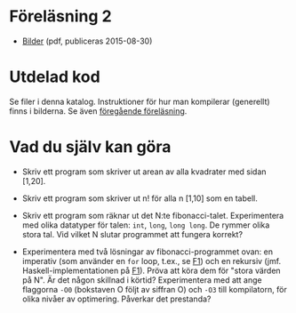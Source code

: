 # Föreläsning 2

* [Bilder](l2.pdf) (pdf, publiceras 2015-08-30)

# Utdelad kod

Se filer i denna katalog. Instruktioner för hur man kompilerar
(generellt) finns i bilderna. Se även
[föregående föreläsning](../L1/README.md).


# Vad du själv kan göra

* Skriv ett program som skriver ut arean av alla kvadrater med
  sidan [1,20].

* Skriv ett program som skriver ut n! för alla n [1,10] som
  en tabell.

* Skriv ett program som räknar ut det N:te fibonacci-talet.
  Experimentera med olika datatyper för talen: `int`, `long`,
  `long long`. De rymmer olika stora tal. Vid vilket N slutar
  programmet att fungera korrekt?
  
* Experimentera med två lösningar av fibonacci-programmet ovan: en
  imperativ (som använder en `for` loop, t.ex., se [F1](../F1))
  och en rekursiv (jmf. Haskell-implementationen på [F1](../F1)).
  Pröva att köra dem för "stora värden på N". Är det någon
  skillnad i körtid? Experimentera med att ange flaggorna `-O0`
  (bokstaven O följt av siffran O) och `-O3` till kompilatorn, för
  olika nivåer av optimering. Påverkar det prestanda?

